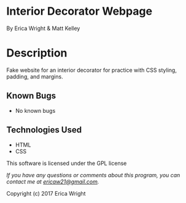 # **Interior Decorator Webpage**
By Erica Wright & Matt Kelley

# Description
Fake website for an interior decorator for practice with CSS styling, padding, and margins.

## Known Bugs
* No known bugs

## Technologies Used
* HTML
* CSS

This software is licensed under the GPL license

_If you have any questions or comments about this program, you can contact me at [ericaw21@gmail.com](mailto:ericaw21@gmail.com)._

Copyright (c) 2017 Erica Wright

